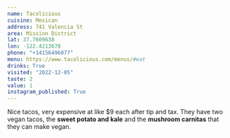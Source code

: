 ```yaml
---
name: Tacolicious
cuisine: Mexican
address: 741 Valencia St
area: Mission District
lat: 37.7609638
lon: -122.4213678
phone: "+14156496077"
menu: https://www.tacolicious.com/menus/#eat
drinks: True
visited: "2022-12-05"
taste: 2
value: 1
instagram_published: True
---
```


Nice tacos, very expensive at like $9 each after tip and tax. They have two vegan tacos, the **sweet potato and kale** and the **mushroom carnitas** that they can make vegan.
